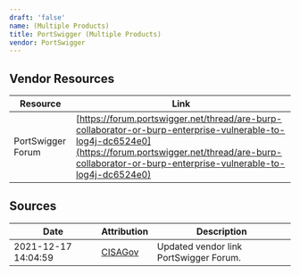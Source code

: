 ```yaml
---
draft: 'false'
name: (Multiple Products)
title: PortSwigger (Multiple Products)
vendor: PortSwigger
---
```


## Vendor Resources
| Resource | Link |
| --- | --- |
| PortSwigger Forum | [https://forum.portswigger.net/thread/are-burp-collaborator-or-burp-enterprise-vulnerable-to-log4j-dc6524e0](https://forum.portswigger.net/thread/are-burp-collaborator-or-burp-enterprise-vulnerable-to-log4j-dc6524e0) |



## Sources
| Date | Attribution | Description |
| --- | --- | --- |
| 2021-12-17 14:04:59 | [CISAGov](https://raw.githubusercontent.com/cisagov/log4j-affected-db/develop/README.md) | Updated vendor link PortSwigger Forum.  |
